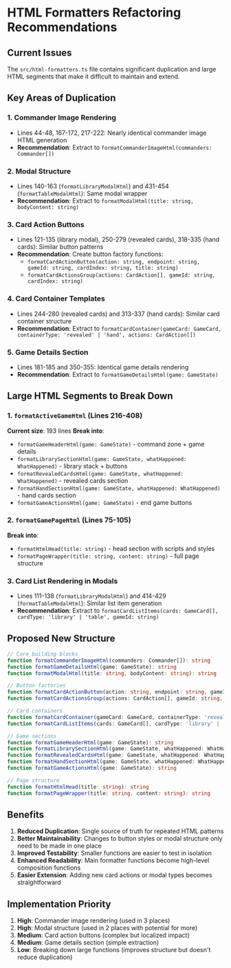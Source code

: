 # HTML Formatters Refactoring Recommendations

## Current Issues

The `src/html-formatters.ts` file contains significant duplication and large HTML segments that make it difficult to maintain and extend.

## Key Areas of Duplication

### 1. Commander Image Rendering
- Lines 44-48, 167-172, 217-222: Nearly identical commander image HTML generation
- **Recommendation**: Extract to `formatCommanderImageHtml(commanders: Commander[])`

### 2. Modal Structure
- Lines 140-163 (`formatLibraryModalHtml`) and 431-454 (`formatTableModalHtml`): Same modal wrapper
- **Recommendation**: Extract to `formatModalHtml(title: string, bodyContent: string)`

### 3. Card Action Buttons
- Lines 121-135 (library modal), 250-279 (revealed cards), 318-335 (hand cards): Similar button patterns
- **Recommendation**: Create button factory functions:
  - `formatCardActionButton(action: string, endpoint: string, gameId: string, cardIndex: string, title: string)`
  - `formatCardActionsGroup(actions: CardAction[], gameId: string, cardIndex: string)`

### 4. Card Container Templates
- Lines 244-280 (revealed cards) and 313-337 (hand cards): Similar card container structure
- **Recommendation**: Extract to `formatCardContainer(gameCard: GameCard, containerType: 'revealed' | 'hand', actions: CardAction[])`

### 5. Game Details Section
- Lines 181-185 and 350-355: Identical game details rendering
- **Recommendation**: Extract to `formatGameDetailsHtml(game: GameState)`

## Large HTML Segments to Break Down

### 1. `formatActiveGameHtml` (Lines 216-408)
**Current size**: 193 lines
**Break into**:
- `formatGameHeaderHtml(game: GameState)` - command zone + game details
- `formatLibrarySectionHtml(game: GameState, whatHappened: WhatHappened)` - library stack + buttons
- `formatRevealedCardsHtml(game: GameState, whatHappened: WhatHappened)` - revealed cards section
- `formatHandSectionHtml(game: GameState, whatHappened: WhatHappened)` - hand cards section
- `formatGameActionsHtml(game: GameState)` - end game buttons

### 2. `formatGamePageHtml` (Lines 75-105)
**Break into**:
- `formatHtmlHead(title: string)` - head section with scripts and styles
- `formatPageWrapper(title: string, content: string)` - full page structure

### 3. Card List Rendering in Modals
- Lines 111-138 (`formatLibraryModalHtml`) and 414-429 (`formatTableModalHtml`): Similar list item generation
- **Recommendation**: Extract to `formatCardListItems(cards: GameCard[], cardType: 'library' | 'table', gameId: string)`

## Proposed New Structure

```typescript
// Core building blocks
function formatCommanderImageHtml(commanders: Commander[]): string
function formatGameDetailsHtml(game: GameState): string
function formatModalHtml(title: string, bodyContent: string): string

// Button factories
function formatCardActionButton(action: string, endpoint: string, gameId: string, cardIndex: string, title: string): string
function formatCardActionsGroup(actions: CardAction[], gameId: string, cardIndex: string): string

// Card containers
function formatCardContainer(gameCard: GameCard, containerType: 'revealed' | 'hand', actions: CardAction[], animationClass?: string): string
function formatCardListItems(cards: GameCard[], cardType: 'library' | 'table', gameId: string): string

// Game sections
function formatGameHeaderHtml(game: GameState): string
function formatLibrarySectionHtml(game: GameState, whatHappened: WhatHappened): string
function formatRevealedCardsHtml(game: GameState, whatHappened: WhatHappened): string
function formatHandSectionHtml(game: GameState, whatHappened: WhatHappened): string
function formatGameActionsHtml(game: GameState): string

// Page structure
function formatHtmlHead(title: string): string
function formatPageWrapper(title: string, content: string): string
```

## Benefits

1. **Reduced Duplication**: Single source of truth for repeated HTML patterns
2. **Better Maintainability**: Changes to button styles or modal structure only need to be made in one place
3. **Improved Testability**: Smaller functions are easier to test in isolation
4. **Enhanced Readability**: Main formatter functions become high-level composition functions
5. **Easier Extension**: Adding new card actions or modal types becomes straightforward

## Implementation Priority

1. **High**: Commander image rendering (used in 3 places)
2. **High**: Modal structure (used in 2 places with potential for more)
3. **Medium**: Card action buttons (complex but localized impact)
4. **Medium**: Game details section (simple extraction)
5. **Low**: Breaking down large functions (improves structure but doesn't reduce duplication)